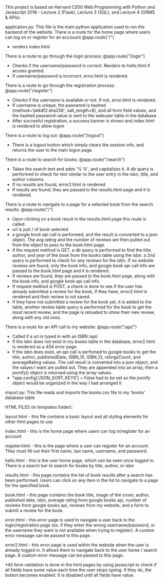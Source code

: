 This project is based on Harvard CS50 Web Programming with Python and Javascript 2018 - Lecture 2 (Flask), Lecture 3 (SQL), and Lecture 4 (ORMS & APIs).

application.py:
This file is the main python application used to run the backend of the website. 
There is a route for the home page where users can log on or register for an accouunt @app.route("/")
- renders index.html

There is a route to go through the login process: @app.route("/login")
- Checks if the username/password is correct. Renders to hello.html if access granted.
- If username/password is incorrect, error.html is rendered.

There is a route to go through the registration process: @app.route("/register")
- Checks if the username is available or not. If not, error.html is rendered.
- If username is unique, the password is hashed (method='pbkdf2:sha256', salt_length=8), and 
all form field values, and the hashed password value is sent to the webuser table in the database.
- After succesful registration, a success banner is shown and index.html is rendered to allow logon

There is a route to log out: @app.route("/logout")
- There is a logout button which simply clears the session info, and returns the user to the main logon page.

There is a route to search for books: @app.route("/search")
- Takes the search text and adds '%  %', and capitalizes it. A db query is performed to check for text similar
to the user entry in the isbn, title, and author columns.
- If no results are found, error2.html is rendered.
- If results are found, they are passed to the results.html page and it is rendered.

There is a route to navigate to a page for a selected book from the search results: @app.route("/<isbn>")
- Upon clicking on a book result in the results.html page this route is called. 
- url is just /<isbn> of book selected
- a google book api call is performed, and the result is converted to a json object. 
The avg rating and the number of reviews are then pulled out from the object to pass to the book.html page.
- if the request method is GET, a db query is performed to find the title, author, and year of the book from
the books table using the isbn. a 2nd query is performed to check for any reviews for the isbn. If no 
website reviews are found, only the book info, and google book api call info are passed to the book.html
page and it is rendered.
- If reviews are found, they are passed to the book.html page, along with the book info, and google book api
call info.
- If request method is POST, a check is done to see if the user has already submitted a review for the book,
if they have, error2.html is rendered and their review is not saved.
- If they have not submitted a review for the book yet, it is added to the table, another review table query
is performed for the book to get the most recent review, and the page is reloaded to show their new review, along
with any old ones. 

There is a route for an API call to my website: @app.route("/api/<isbn>")
- Called if a url is typed in with an ISBN /api/<isbn>
- If the isbn does not exist in my books table in the database, error2.html is rendered as a 404 error page.
- If the isbn does exist, an api call is perfomed to google books to get the title, author, publishedDate, 
ISBN_10, ISBN_13, ratingsCount, and averageRating values. The call result is converted into a json object,
and the values I want are pulled out. They are appended into an array, then a jsonify() object is returned using
the array values. 
- *app.config['JSON_SORT_KEYS'] = False had to be set so the jsonify object would be organized in the way I had arranged it

import.py:
This file reads and imports the books.csv file to my 'books' database table


HTML FILES (in templates folder):

layout.html - this file contains a basic layout and all styling elements for other html pages to use

index.html - this is the home page where users can log in/register for an account

register.html - this is the page where a user can register for an account. They must fill out their first name, 
last name, username, and password.

hello.html - this is the user home page, which can be seen once logged in. There is a search bar to search for 
books by title, author, or isbn

results.html - this page contains the list of book results after a search has been performed. Users can click
on any item in the list to navigate to a page for the specified book.

book.html - this page contains the book title, image of the cover, author, published date, isbn, average rating
from google books api, number of reviews from google books api, reviews from my website, and a form to submit 
a review for the book. 

error.html - this error page is used to navigate a user back to the login/registration page (ex. if they
enter the wrong username/password, or the username they want is not available when trying to register). 
A custom error message can be passed to this page.

error2.html - this error page is used within the website when the user is already logged in. It allows them
to navigate back to the user home / search page. A custom error message can be passed to this page.

*All form validation is done in the html pages by using javascript to check if all fields have some value each time the user stops typing. if they do, the button becomes enabled. It is disabled until all fields have value. 



